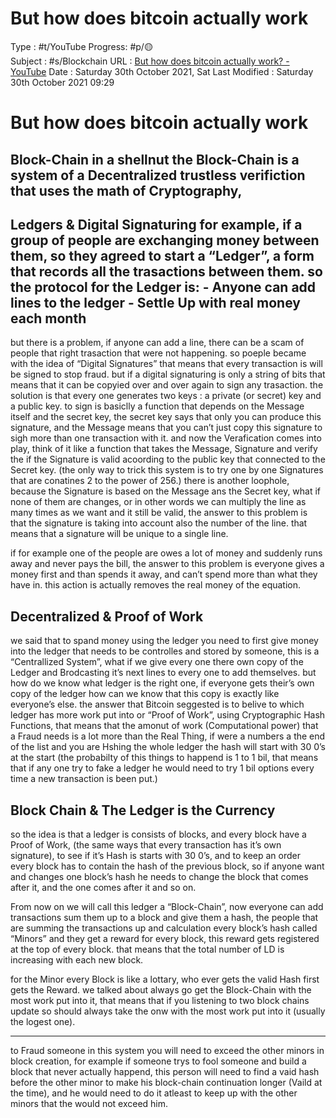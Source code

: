 # But how does bitcoin actually work

Type : #t/YouTube 
Progress: #p/🟡  
Subject : #s/Blockchain 
URL : [But how does bitcoin actually work? - YouTube](https://www.youtube.com/watch?v=bBC-nXj3Ng4&ab_channel=3Blue1Brown) 
Date : Saturday 30th October 2021, Sat 
Last Modified : Saturday 30th October 2021 09:29 
# But how does bitcoin actually work 
## Block-Chain in a shellnut the Block-Chain is a system of a Decentralized trustless verifiction that uses the math of Cryptography, 
## Ledgers & Digital Signaturing for example, if a group of people are exchanging money between them, so they agreed to start a “Ledger”, a form that records all the trasactions between them. so the protocol for the Ledger is: - Anyone can add lines to the ledger - Settle Up with real money each month

but there is a problem, if anyone can add a line, there can be a scam of people that right trasaction that were not happening. so poeple became with the idea of “Digital Signatures” that means that every transaction is will be signed to stop fraud. but if a digital signaturing is only a string of bits that means that it can be copyied over and over again to sign any trasaction. the solution is that every one generates two keys : a private (or secret) key and a public key. to sign is basiclly a function that depends on the Message itself and the secret key, the secret key says that only you can produce this signature, and the Message means that you can’t just copy this signature to sigh more than one transaction with it. and now the Verafication comes into play, think of it like a function that takes the Message, Signature and verify the if the Signature is valid acoording to the public key that connected to the Secret key. (the only way to trick this system is to try one by one Signatures that are conatines 2 to the power of 256.) there is another loophole, because the Signature is based on the Message ans the Secret key, what if none of them are changes, or in other words we can multiply the line as many times as we want and it still be valid, the answer to this problem is that the signature is taking into account also the number of the line. that means that a signature will be unique to a single line.

if for example one of the people are owes a lot of money and suddenly runs away and never pays the bill, the answer to this problem is everyone gives a money first and than spends it away, and can’t spend more than what they have in. this action is actually removes the real money of the equation.

## Decentralized & Proof of Work

we said that to spand money using the ledger you need to first give money into the ledger that needs to be controlles and stored by someone, this is a “Centrallized System”, what if we give every one there own copy of the Ledger and Brodcasting it’s next lines to every one to add themselves. but how do we know what ledger is the right one, if everyone gets their’s own copy of the ledger how can we know that this copy is exactly like everyone’s else. the answer that Bitcoin seggested is to belive to which ledger has more work put into or “Proof of Work”, using Cryptographic Hash Functions, that means that the amonut of work (Computational power) that a Fraud needs is a lot more than the Real Thing, if were a numbers a the end of the list and you are Hshing the whole ledger the hash will start with 30 0’s at the start (the probabilty of this things to happend is 1 to 1 bil, that means that if any one try to fake a ledger he would need to try 1 bil options every time a new transaction is been put.)

## Block Chain & The Ledger is the Currency

so the idea is that a ledger is consists of blocks, and every block have a Proof of Work, (the same ways that every transaction has it’s own signature), to see if it’s Hash is starts with 30 0’s, and to keep an order every block has to contain the hash of the previous block, so if anyone want and changes one block’s hash he needs to change the block that comes after it, and the one comes after it and so on.

From now on we will call this ledger a “Block-Chain”, now everyone can add transactions sum them up to a block and give them a hash, the people that are summing the transactions up and calculation every block’s hash called “Minors” and they get a reward for every block, this reward gets registered at the top of every block. that means that the total number of LD is increasing with each new block.

for the Minor every Block is like a lottary, who ever gets the valid Hash first gets the Reward. we talked about always go get the Block-Chain with the most work put into it, that means that if you listening to two block chains update so should always take the onw with the most work put into it (usually the logest one).

---

to Fraud someone in this system you will need to exceed the other minors in block creation, for example if someone trys to fool someone and build a block that never actually happend, this person will need to find a vaid hash before the other minor to make his block-chain continuation longer (Vaild at the time), and he would need to do it atleast to keep up with the other minors that the would not exceed him.